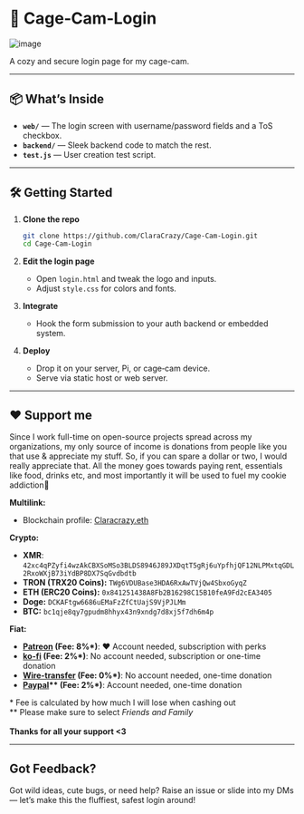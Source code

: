 # 🐾 Cage‑Cam‑Login

![image](https://github.com/user-attachments/assets/58cf67e3-aae1-45c8-a4d3-c7c9f6cba84d)

A cozy and secure login page for my cage-cam. 

---

## 📦 What’s Inside

* **`web/`** — The login screen with username/password fields and a ToS checkbox.
* **`backend/`** — Sleek backend code to match the rest.
* **`test.js`** — User creation test script.

---

## 🛠️ Getting Started

1. **Clone the repo**

   ```bash
   git clone https://github.com/ClaraCrazy/Cage-Cam-Login.git
   cd Cage-Cam-Login
   ```

2. **Edit the login page**

   * Open `login.html` and tweak the logo and inputs.
   * Adjust `style.css` for colors and fonts.

3. **Integrate**

   * Hook the form submission to your auth backend or embedded system.

4. **Deploy**

   * Drop it on your server, Pi, or cage‑cam device.
   * Serve via static host or web server.

---

## ❤️ Support me

<!--
Pwease support me >.<
-->  

<p>Since I work full-time on open-source projects spread across my organizations, my only source of income is donations from people like you that use & appreciate my stuff. So, if you can spare a dollar or two, I would really appreciate that. All the money goes towards paying rent, essentials like food, drinks etc, and most importantly it will be used to fuel my cookie addiction🍪<br></p>

**Multilink:**
- Blockchain profile: [Claracrazy.eth](https://profile.crazyco.xyz)<br>

**Crypto:**
- **XMR**: `42xc4qPZyfi4wzAkCBXSoMSo3BLDS8946J89JXDqtT5gRj6uYpfhjQF12NLPMxtqGDL2RxoWXjB73iYdBP8DX7SqGvdbdtb`<br>
- **TRON (TRX20 Coins):** `TWg6VDUBase3HDA6RxAwTVjQw4SbxoGyqZ`<br>
- **ETH (ERC20 Coins):** `0x841251438A8Fb2B16298C15B10feA9Fd2cEA3405`<br>
- **Doge:** `DCKAFtgw6686uEMaFzZfCtUajS9VjPJLMm`<br>
- **BTC:** `bc1qje8qy7gpudm8hhyx43n9xndg7d8xj5f7dh6m4p`<br>

**Fiat:**
- **[Patreon](https://patreon.com/crazyco) (Fee: 8%\*)**: ❤️ Account needed, subscription with perks
- **[ko-fi](https://ko-fi.com/crazyco) (Fee: 2%\*)**: No account needed, subscription or one-time donation
- **[Wire-transfer](https://bunq.me/ClaraCrazy) (Fee: 0%\*)**: No account needed, one-time donation
- **[Paypal](https://paypal.me/ClaraCrazy)\*\* (Fee: 2%\*)**: Account needed, one-time donation

\* Fee is calculated by how much I will lose when cashing out<br>
\*\* Please make sure to select *Friends and Family*<br><br>
**Thanks for all your support <3**

---

## Got Feedback?

Got wild ideas, cute bugs, or need help? Raise an issue or slide into my DMs — let’s make this the fluffiest, safest login around!

